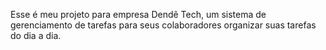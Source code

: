 Esse é meu projeto para empresa Dendê Tech, um sistema de gerenciamento de tarefas para seus colaboradores organizar suas tarefas do dia a dia.
